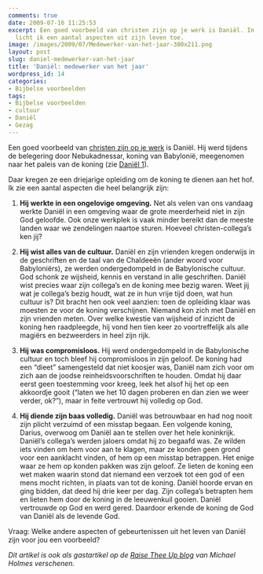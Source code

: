 ```yaml
---
comments: true
date: 2009-07-16 11:25:53
excerpt: Een goed voorbeeld van christen zijn op je werk is Daniël. In dit artikel
  licht ik een aantal aspecten uit zijn leven toe.
image: /images/2009/07/Medewerker-van-het-jaar-300x211.png
layout: post
slug: daniel-medewerker-van-het-jaar
title: 'Daniël: medewerker van het jaar'
wordpress_id: 14
categories:
- Bijbelse voorbeelden
tags:
- Bijbelse voorbeelden
- cultuur
- Daniël
- Gezag
---
```


Een goed voorbeeld van [christen zijn op je werk](/christen-zijn-op-je-werk/) is Daniël. Hij werd tijdens de belegering door Nebukadnessar, koning van Babylonië, meegenomen naar het paleis van de koning (zie [Daniël 1](http://www.biblija.net/biblija.cgi?m=Daniel+1&id18=1&pos=0&l=nl&set=10)). 

Daar kregen ze een driejarige opleiding om de koning te dienen aan het hof. Ik zie een aantal aspecten die heel belangrijk zijn:




	
  1. **Hij werkte in een ongelovige omgeving.** Net als velen van ons vandaag werkte Daniël in een omgeving waar de grote meerderheid niet in zijn God geloofde. Ook onze werkplek is vaak minder bereikt dan de meeste landen waar we zendelingen naartoe sturen. Hoeveel christen-collega’s ken jij?

	
  2. **Hij wist alles van de cultuur.** Daniël en zijn vrienden kregen onderwijs in de geschriften en de taal van de Chaldeeën (ander woord voor Babyloniërs), ze werden ondergedompeld in de Babylonische cultuur. God schonk ze wijsheid, kennis en verstand in alle geschriften. Daniël wist precies waar zijn collega’s en de koning mee bezig waren. Weet jij wat je collega’s bezig houdt, wat ze in hun vrije tijd doen, wat hun cultuur is?
Dit bracht hen ook veel aanzien: toen de opleiding klaar was moesten ze voor de koning verschijnen. Niemand kon zich met Daniël en zijn vrienden meten. Over welke kwestie van wijsheid of inzicht de koning hen raadpleegde, hij vond hen tien keer zo voortreffelijk als alle magiërs en bezweerders in heel zijn rijk.

	
  3. **Hij was compromisloos.** Hij werd ondergedompeld in de Babylonische cultuur en toch bleef hij compromisloos in zijn geloof. De koning had een “dieet” samengesteld dat niet koosjer was, Daniël nam zich voor om zich aan de joodse reinheidsvoorschriften te houden. Omdat hij daar eerst geen toestemming voor kreeg, leek het alsof hij het op een akkoordje gooit (“laten we het 10 dagen proberen en dan zien we weer verder, ok?”), maar in feite vertrouwt hij volledig op God.

	
  4. **Hij diende zijn baas volledig.** Daniël was betrouwbaar en had nog nooit zijn plicht verzuimd of een misstap begaan. Een volgende koning, Darius, overwoog om Daniël aan te stellen over het hele koninkrijk. Daniël’s collega’s werden jaloers omdat hij zo begaafd was. Ze wilden iets vinden om hem voor aan te klagen, maar ze konden geen grond voor een aanklacht vinden, of hem op een misstap betrappen. Het enige waar ze hem op konden pakken was zijn geloof. Ze lieten de koning een wet maken waarin stond dat niemand een verzoek tot een god of een mens mocht richten, in plaats van tot de koning. Daniël hoorde ervan en ging bidden, dat deed hij drie keer per dag. Zijn collega’s betrapten hem en lieten hem door de koning in de leeuwenkuil gooien. Daniël vertrouwde op God en werd gered. Daardoor erkende de koning de God van Daniël als de levende God.



Vraag: Welke andere aspecten of gebeurtenissen uit het leven van Daniël zijn voor jou een voorbeeld?

_Dit artikel is ook als gastartikel op de [Raise Thee Up blog](http://raisetheeup.com/2010/01/03/what-daniel-could-teach-workplace-believers/) van Michael Holmes verschenen._

